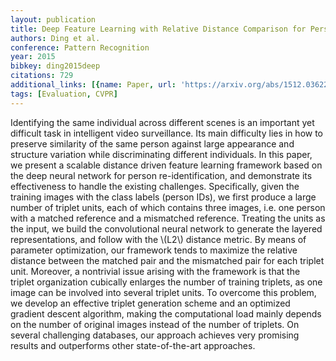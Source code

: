 ```yaml
---
layout: publication
title: Deep Feature Learning with Relative Distance Comparison for Person Re-identification
authors: Ding et al.
conference: Pattern Recognition
year: 2015
bibkey: ding2015deep
citations: 729
additional_links: [{name: Paper, url: 'https://arxiv.org/abs/1512.03622'}]
tags: [Evaluation, CVPR]
---
```

Identifying the same individual across different scenes is an important yet
difficult task in intelligent video surveillance. Its main difficulty lies in
how to preserve similarity of the same person against large appearance and
structure variation while discriminating different individuals. In this paper,
we present a scalable distance driven feature learning framework based on the
deep neural network for person re-identification, and demonstrate its
effectiveness to handle the existing challenges. Specifically, given the
training images with the class labels (person IDs), we first produce a large
number of triplet units, each of which contains three images, i.e. one person
with a matched reference and a mismatched reference. Treating the units as the
input, we build the convolutional neural network to generate the layered
representations, and follow with the \\(L2\\) distance metric. By means of
parameter optimization, our framework tends to maximize the relative distance
between the matched pair and the mismatched pair for each triplet unit.
Moreover, a nontrivial issue arising with the framework is that the triplet
organization cubically enlarges the number of training triplets, as one image
can be involved into several triplet units. To overcome this problem, we
develop an effective triplet generation scheme and an optimized gradient
descent algorithm, making the computational load mainly depends on the number
of original images instead of the number of triplets. On several challenging
databases, our approach achieves very promising results and outperforms other
state-of-the-art approaches.